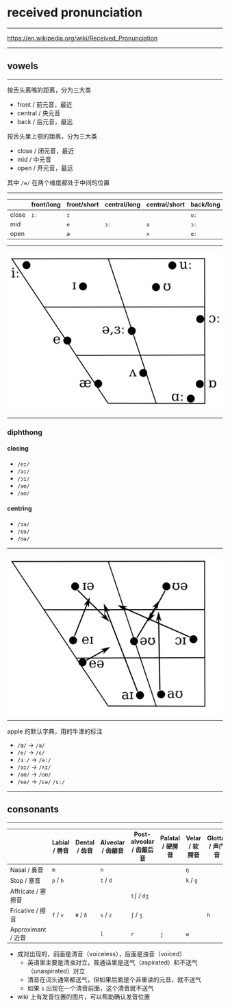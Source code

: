 # received pronunciation

---

https://en.wikipedia.org/wiki/Received_Pronunciation

---

## vowels

---

按舌头离嘴的距离，分为三大类

- front / 前元音，最近
- central / 央元音
- back / 后元音，最远

按舌头里上颚的距离，分为三大类

- close / 闭元音，最近
- mid / 中元音
- open / 开元音，最远

其中 `/ə/` 在两个维度都处于中间的位置

---

|       | front/long | front/short | central/long | central/short | back/long | back/short |
|-------|------------|-------------|--------------|---------------|-----------|------------|
| close | `iː`       | `ɪ`         |              |               | `uː`      | `ʊ`        |
| mid   |            | `e`         | `ɜː`         | `ə`           | `ɔː`      |            |
| open  |            | `æ`         |              | `ʌ`           | `ɑː`      | `ɒ`        |

---

![vowels](./received-pronunciation-vowels.svg)

---

### diphthong

#### closing
- `/eɪ/`
- `/aɪ/`
- `/ɔɪ/`
- `/əʊ/`
- `/aʊ/`

#### centring
- `/ɪə/`
- `/eə/`
- `/ʊə/`

---

![diphthong](./received-pronunciation-vowels-diphthong.svg)

---

apple 的默认字典，用的牛津的标注

- `/æ/` -> `/a/`
- `/e/` -> `/ɛ/`
- `/ɜː/` -> `/əː/`
- `/aɪ/` -> `/ʌɪ/`
- `/aʊ/` -> `/ɑʊ/`
- `/eə/` -> `/ɛə/` `/ɛː/`

---

## consonants

---

|                    | Labial / 唇音 | Dental / 齿音 | Alveolar / 齿龈音 | Post-alveolar / 齿龈后音 | Palatal / 硬腭音 | Velar / 软腭音 | Glottal / 声门音 |
|--------------------|---------------|---------------|-------------------|--------------------------|------------------|----------------|------------------|
| Nasal / 鼻音       | `m`           |               | `n`               |                          |                  | `ŋ`            |                  |
| Stop / 塞音        | `p` / `b`     |               | `t` / `d`         |                          |                  | `k` / `ɡ`      |                  |
| Affricate / 塞擦音 |               |               |                   | `tʃ` / `dʒ`              |                  |                |                  |
| Fricative / 擦音   | `f` / `v`     | `θ` / `ð`     | `s` / `z`         | `ʃ` / `ʒ`                |                  |                | `h`              |
| Approximant / 近音 |               |               | `l`               | `r`                      | `j`              | `w`            |                  |

- 成对出现的，前面是清音（voiceless），后面是浊音（voiced）
    - 英语里主要是清浊对立，普通话里是送气（aspirated）和不送气（unaspirated）对立
    - 清音在词头通常都送气，但如果后面是个非重读的元音，就不送气
    - 如果 `s` 出现在一个清音前面，这个清音就不送气
- wiki 上有发音位置的图片，可以帮助确认发音位置
